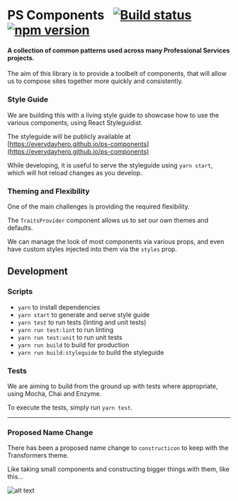 
# PS Components &nbsp; [![Build status](https://badge.buildkite.com/670ae004c2a2a3b10f5d875b5093edcb90c18c6a1e7855939e.svg)](https://buildkite.com/everyday-hero/ps-components) &nbsp; [![npm version](https://badge.fury.io/js/ps-components.svg)](https://badge.fury.io/js/ps-components)

#### A collection of common patterns used across many Professional Services projects.

The aim of this library is to provide a toolbelt of components, that will allow us to compose
sites together more quickly and consistently.

### Style Guide

We are building this with a living style guide to showcase how to use the various components, using React Styleguidist.

The styleguide will be publicly available at [https://everydayhero.github.io/ps-components](https://everydayhero.github.io/ps-components)

While developing, it is useful to serve the styleguide using `yarn start`, which will hot reload changes as you develop.

### Theming and Flexibility

One of the main challenges is providing the required flexibility.

The `TraitsProvider` component allows us to set our own themes and defaults.

We can manage the look of most components via various props, and even have custom styles injected into them via the `styles` prop.


## Development


### Scripts

- `yarn` to install dependencies
- `yarn start` to generate and serve style guide
- `yarn test` to run tests (linting and unit tests)
- `yarn run test:lint` to run linting
- `yarn run test:unit` to run unit tests
- `yarn run build` to build for production
- `yarn run build:styleguide` to build the styleguide

### Tests

We are aiming to build from the ground up with tests where appropriate, using Mocha, Chai and Enzyme.

To execute the tests, simply run `yarn test`.

---

### Proposed Name Change

There has been a proposed name change to `constructicon` to keep with the Transformers theme.

Like taking small components and constructing bigger things with them, like this...

![alt text](http://media2.giphy.com/media/ptat2RGLUnhbG/giphy.gif "Constructicon")
